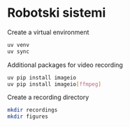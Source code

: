 # Robotski sistemi

Create a virtual environment
```bash
uv venv
uv sync
```

Additional packages for video recording
```bash
uv pip install imageio
uv pip install imageio[ffmpeg]
```

Create a recording directory
```bash
mkdir recordings
mkdir figures
```